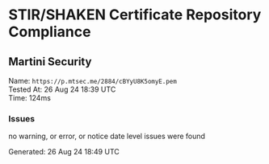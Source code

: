 # STIR/SHAKEN Certificate Repository Compliance

## Martini Security

Name: `https://p.mtsec.me/2884/cBYyU8K5omyE.pem`\
Tested At: 26 Aug 24 18:39 UTC\
Time: 124ms

### Issues

no warning, or error, or notice date level issues were found

Generated: 26 Aug 24 18:49 UTC
